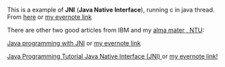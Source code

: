 This is a example of **JNI** (**Java Native Interface**), running c in java thread.
From [here](https://blogs.oracle.com/moonocean/entry/a_simple_example_of_jni)
or
[my evernote link](https://www.evernote.com/shard/s52/sh/a730c7b2-7860-44bd-8509-fa17f2c443a8/8b54cd430395fe86d22a0515e466b1b9)

There are other two good articles from IBM and my [alma mater , NTU](www.ntu.edu.sg):


[Java programming with JNI](http://www.ibm.com/developerworks/java/tutorials/j-jni/j-jni.html)
or
[my evernote link](https://www.evernote.com/shard/s52/sh/d6302add-7b4d-4e95-8531-369dc08658d6/49ca0fd8f96dadced3268317bb38387c)

[Java Programming Tutorial Java Native Interface (JNI) ](https://www3.ntu.edu.sg/home/ehchua/programming/java/JavaNativeInterface.html)
or
[my evernote link!](https://www.evernote.com/shard/s52/sh/35d727ad-66c1-4db4-9ada-bda71d446915/5ebc8236722ed7e3ab73c61734ae3f74)
